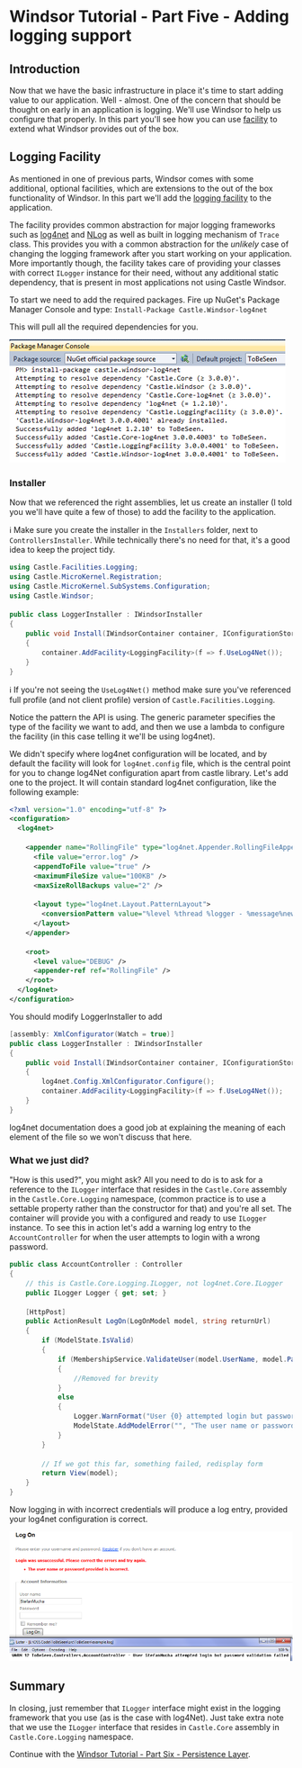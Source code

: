 # Windsor Tutorial - Part Five - Adding logging support

## Introduction

Now that we have the basic infrastructure in place it's time to start adding value to our application. Well - almost. One of the concern that should be thought on early in an application is logging. We'll use Windsor to help us configure that properly. In this part you'll see how you can use [facility](facilities.md) to extend what Windsor provides out of the box.

## Logging Facility

As mentioned in one of previous parts, Windsor comes with some additional, optional facilities, which are extensions to the out of the box functionality of Windsor. In this part we'll add the [logging facility](logging-facility.md) to the application.

The facility provides common abstraction for major logging frameworks such as [log4net](http://logging.apache.org/log4net/index.html) and [NLog](http://nlog-project.org/) as well as built in logging mechanism of `Trace` class. This provides you with a common abstraction for the *unlikely* case of changing the logging framework after you start working on your application. More importantly though, the facility takes care of providing your classes with correct `ILogger` instance for their need, without any additional static dependency, that is present in most applications not using Castle Windsor.

To start we need to add the required packages. Fire up NuGet's Package Manager Console and type: `Install-Package Castle.Windsor-log4net`

This will pull all the required dependencies for you.

![](images/mvc-tutorial-vs-nuget-install-log4net.png)

### Installer

Now that we referenced the right assemblies, let us create an installer (I told you we'll have quite a few of those) to add the facility to the application.

:information_source: Make sure you create the installer in the `Installers` folder, next to `ControllersInstaller`. While technically there's no need for that, it's a good idea to keep the project tidy.

```csharp
using Castle.Facilities.Logging;
using Castle.MicroKernel.Registration;
using Castle.MicroKernel.SubSystems.Configuration;
using Castle.Windsor;

public class LoggerInstaller : IWindsorInstaller
{
    public void Install(IWindsorContainer container, IConfigurationStore store)
    {
        container.AddFacility<LoggingFacility>(f => f.UseLog4Net());
    }
}
```

:information_source: If you're not seeing the `UseLog4Net()` method make sure you've referenced full profile (and not client profile) version of `Castle.Facilities.Logging`.

Notice the pattern the API is using. The generic parameter specifies the type of the facility we want to add, and then we use a lambda to configure the facility (in this case telling it we'll be using log4net).

We didn't specify where log4net configuration will be located, and by default the facility will look for `log4net.config` file, which is the central point for you to change log4Net configuration apart from castle library. Let's add one to the project. It will contain standard log4net configuration, like the following example:

```xml
<?xml version="1.0" encoding="utf-8" ?>
<configuration>
  <log4net>

    <appender name="RollingFile" type="log4net.Appender.RollingFileAppender">
      <file value="error.log" />
      <appendToFile value="true" />
      <maximumFileSize value="100KB" />
      <maxSizeRollBackups value="2" />

      <layout type="log4net.Layout.PatternLayout">
        <conversionPattern value="%level %thread %logger - %message%newline" />
      </layout>
    </appender>

    <root>
      <level value="DEBUG" />
      <appender-ref ref="RollingFile" />
    </root>
  </log4net>
</configuration>
```

You should modify LoggerInstaller to add

```csharp
[assembly: XmlConfigurator(Watch = true)]
public class LoggerInstaller : IWindsorInstaller
{
    public void Install(IWindsorContainer container, IConfigurationStore store)
    {
        log4net.Config.XmlConfigurator.Configure();
        container.AddFacility<LoggingFacility>(f => f.UseLog4Net());
    }
}
```

log4net documentation does a good job at explaining the meaning of each element of the file so we won't discuss that here.

### What we just did?

"How is this used?", you might ask? All you need to do is to ask for a reference to the `ILogger` interface that resides in the `Castle.Core` assembly in the `Castle.Core.Logging` namespace, (common practice is to use a settable property rather than the constructor for that) and you're all set. The container will provide you with a configured and ready to use `ILogger` instance. To see this in action let's add a warning log entry to the `AccountController` for when the user attempts to login with a wrong password.

```csharp
public class AccountController : Controller
{
	// this is Castle.Core.Logging.ILogger, not log4net.Core.ILogger
	public ILogger Logger { get; set; }

	[HttpPost]
	public ActionResult LogOn(LogOnModel model, string returnUrl)
	{
		if (ModelState.IsValid)
		{
			if (MembershipService.ValidateUser(model.UserName, model.Password))
			{
				//Removed for brevity
			}
			else
			{
				Logger.WarnFormat("User {0} attempted login but password validation failed", model.UserName);
				ModelState.AddModelError("", "The user name or password provided is incorrect.");
			}
		}

		// If we got this far, something failed, redisplay form
		return View(model);
	}
}
```

Now logging in with incorrect credentials will produce a log entry, provided your log4net configuration is correct.

![](images/mvc-tutorial-log-on-failure.png)

## Summary

In closing, just remember that `ILogger` interface might exist in the logging framework that you use (as is the case with log4Net). Just take extra note that we use the `ILogger` interface that resides in `Castle.Core` assembly in `Castle.Core.Logging` namespace.

Continue with the [Windsor Tutorial - Part Six - Persistence Layer](mvc-tutorial-part-6-persistence-layer.md).